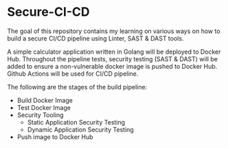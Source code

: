 # Secure-CI-CD

The goal of this repository contains my learning on various ways on how to build a secure CI/CD pipeline using Linter, SAST & DAST tools.  

A simple calculator application written in Golang will be deployed to Docker Hub. Throughout the pipeline tests, security testing (SAST & DAST) will be added to ensure a non-vulnerable docker image is pushed to Docker Hub. Github Actions will be used for CI/CD pipeline.

The following are the stages of the build pipeline:
- Build Docker Image
- Test Docker Image
- Security Tooling
    - Static Application Security Testing
    - Dynamic Application Security Testing
- Push image to Docker Hub

<!-- EOF -->